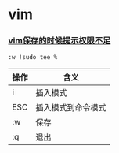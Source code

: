 # vim

### [vim保存的时候提示权限不足](http://jingyan.baidu.com/article/3f16e003e5ea752591c103d4.html)
```
:w !sudo tee %
```

操作|含义
---|---
i|插入模式
ESC|插入模式到命令模式
:w|保存
:q|退出
